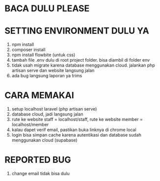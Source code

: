 # BACA DULU PLEASE

# SETTING ENVIRONMENT DULU YA
1. npm install
2. composer install
3. npm install flowbite (untuk css)
4. tambah file .env dulu di root project folder. bisa diambil di folder env
5. tidak usah migrate karena database menggunakan cloud. jalankan php artisan serve dan website langsung jalan
6. ada bug langsung laporan ya trims

# CARA MEMAKAI 
1. setup localhost laravel (php artisan serve)
2. database cloud, jadi langsung jalan
3. rute ke website staff = localhost/staff, rute ke website member = localhost/member
4. kalau dapet verif email, pastikan buka linknya di chrome local
5. login bisa simpan cache karena autentikasi dan database sudah menggunakan cloud (supabase)

# REPORTED BUG
1. change email tidak bisa dulu